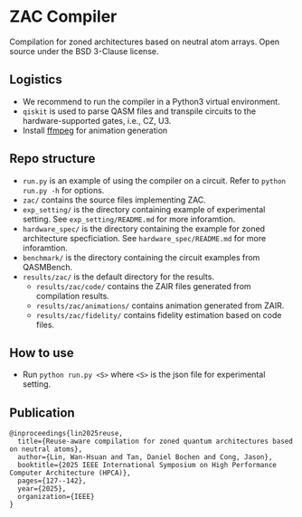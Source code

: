 # ZAC Compiler
Compilation for zoned architectures based on neutral atom arrays.
Open source under the BSD 3-Clause license.

## Logistics
- We recommend to run the compiler in a Python3 virtual environment.
- `qiskit` is used to parse QASM files and transpile circuits to the hardware-supported gates, i.e., CZ, U3.
- Install [ffmpeg](https://www.ffmpeg.org) for animation generation

## Repo structure
- `run.py` is an example of using the compiler on a circuit. Refer to `python run.py -h` for options.
- `zac/` contains the source files implementing ZAC.
- `exp_setting/` is the directory containing example of experimental setting. See `exp_setting/README.md` for more inforamtion.
- `hardware_spec/` is the directory containing the example for zoned architecture specficiation. See `hardware_spec/README.md` for more inforamtion.
- `benchmark/` is the directory containing the circuit examples from QASMBench.
- `results/zac/` is the default directory for the results.
  - `results/zac/code/` contains the ZAIR files generated from compilation results.
  - `results/zac/animations/` contains animation generated from ZAIR.
  - `results/zac/fidelity/` contains fidelity estimation based on code files.

## How to use
- Run `python run.py <S>` where `<S>` is the json file for experimental setting.

## Publication
```
@inproceedings{lin2025reuse,
  title={Reuse-aware compilation for zoned quantum architectures based on neutral atoms},
  author={Lin, Wan-Hsuan and Tan, Daniel Bochen and Cong, Jason},
  booktitle={2025 IEEE International Symposium on High Performance Computer Architecture (HPCA)},
  pages={127--142},
  year={2025},
  organization={IEEE}
}
```
